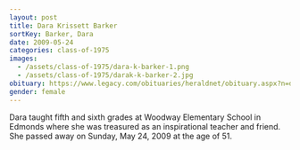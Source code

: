 ```yaml
---
layout: post
title: Dara Krissett Barker
sortKey: Barker, Dara
date: 2009-05-24
categories: class-of-1975
images:
  - /assets/class-of-1975/dara-k-barker-1.png
  - /assets/class-of-1975/darak-k-barker-2.jpg
obituary: https://www.legacy.com/obituaries/heraldnet/obituary.aspx?n=dara-krissett-barker&pid=127828486
gender: female
---
```

Dara taught fifth and sixth grades at Woodway Elementary School in Edmonds where she was treasured as an inspirational teacher and friend. She passed away on Sunday, May 24, 2009 at the age of 51.

